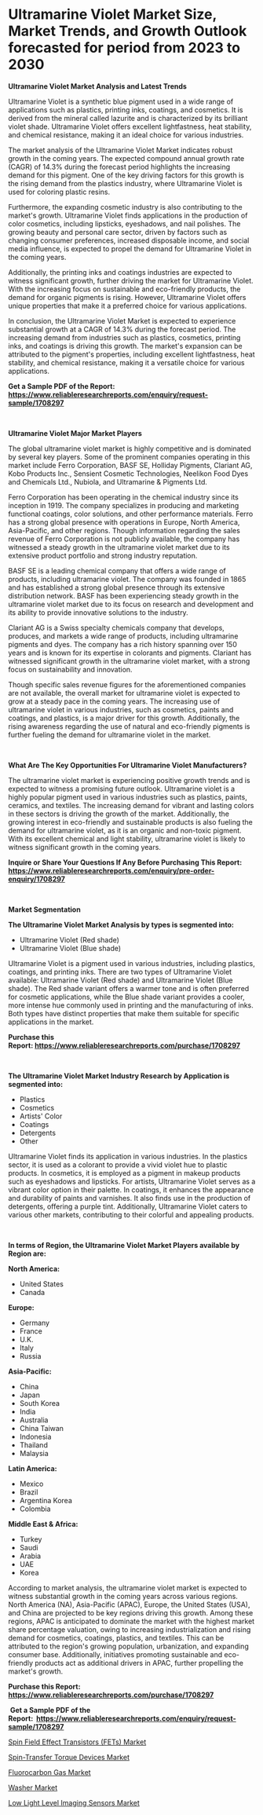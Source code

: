 <p><h1>Ultramarine Violet Market Size, Market Trends, and Growth Outlook forecasted for period from 2023 to 2030</h1></p><p><strong>Ultramarine Violet Market Analysis and Latest Trends</strong></p>
<p><p>Ultramarine Violet is a synthetic blue pigment used in a wide range of applications such as plastics, printing inks, coatings, and cosmetics. It is derived from the mineral called lazurite and is characterized by its brilliant violet shade. Ultramarine Violet offers excellent lightfastness, heat stability, and chemical resistance, making it an ideal choice for various industries.</p><p>The market analysis of the Ultramarine Violet Market indicates robust growth in the coming years. The expected compound annual growth rate (CAGR) of 14.3% during the forecast period highlights the increasing demand for this pigment. One of the key driving factors for this growth is the rising demand from the plastics industry, where Ultramarine Violet is used for coloring plastic resins.</p><p>Furthermore, the expanding cosmetic industry is also contributing to the market's growth. Ultramarine Violet finds applications in the production of color cosmetics, including lipsticks, eyeshadows, and nail polishes. The growing beauty and personal care sector, driven by factors such as changing consumer preferences, increased disposable income, and social media influence, is expected to propel the demand for Ultramarine Violet in the coming years.</p><p>Additionally, the printing inks and coatings industries are expected to witness significant growth, further driving the market for Ultramarine Violet. With the increasing focus on sustainable and eco-friendly products, the demand for organic pigments is rising. However, Ultramarine Violet offers unique properties that make it a preferred choice for various applications.</p><p>In conclusion, the Ultramarine Violet Market is expected to experience substantial growth at a CAGR of 14.3% during the forecast period. The increasing demand from industries such as plastics, cosmetics, printing inks, and coatings is driving this growth. The market's expansion can be attributed to the pigment's properties, including excellent lightfastness, heat stability, and chemical resistance, making it a versatile choice for various applications.</p></p>
<p><strong>Get a Sample PDF of the Report:&nbsp; <a href="https://www.reliableresearchreports.com/enquiry/request-sample/1708297">https://www.reliableresearchreports.com/enquiry/request-sample/1708297</a></strong></p>
<p>&nbsp;</p>
<p><strong>Ultramarine Violet Major Market Players</strong></p>
<p><p>The global ultramarine violet market is highly competitive and is dominated by several key players. Some of the prominent companies operating in this market include Ferro Corporation, BASF SE, Holliday Pigments, Clariant AG, Kobo Products Inc., Sensient Cosmetic Technologies, Neelikon Food Dyes and Chemicals Ltd., Nubiola, and Ultramarine & Pigments Ltd.</p><p>Ferro Corporation has been operating in the chemical industry since its inception in 1919. The company specializes in producing and marketing functional coatings, color solutions, and other performance materials. Ferro has a strong global presence with operations in Europe, North America, Asia-Pacific, and other regions. Though information regarding the sales revenue of Ferro Corporation is not publicly available, the company has witnessed a steady growth in the ultramarine violet market due to its extensive product portfolio and strong industry reputation.</p><p>BASF SE is a leading chemical company that offers a wide range of products, including ultramarine violet. The company was founded in 1865 and has established a strong global presence through its extensive distribution network. BASF has been experiencing steady growth in the ultramarine violet market due to its focus on research and development and its ability to provide innovative solutions to the industry.</p><p>Clariant AG is a Swiss specialty chemicals company that develops, produces, and markets a wide range of products, including ultramarine pigments and dyes. The company has a rich history spanning over 150 years and is known for its expertise in colorants and pigments. Clariant has witnessed significant growth in the ultramarine violet market, with a strong focus on sustainability and innovation.</p><p>Though specific sales revenue figures for the aforementioned companies are not available, the overall market for ultramarine violet is expected to grow at a steady pace in the coming years. The increasing use of ultramarine violet in various industries, such as cosmetics, paints and coatings, and plastics, is a major driver for this growth. Additionally, the rising awareness regarding the use of natural and eco-friendly pigments is further fueling the demand for ultramarine violet in the market.</p></p>
<p>&nbsp;</p>
<p><strong>What Are The Key Opportunities For Ultramarine Violet Manufacturers?</strong></p>
<p><p>The ultramarine violet market is experiencing positive growth trends and is expected to witness a promising future outlook. Ultramarine violet is a highly popular pigment used in various industries such as plastics, paints, ceramics, and textiles. The increasing demand for vibrant and lasting colors in these sectors is driving the growth of the market. Additionally, the growing interest in eco-friendly and sustainable products is also fueling the demand for ultramarine violet, as it is an organic and non-toxic pigment. With its excellent chemical and light stability, ultramarine violet is likely to witness significant growth in the coming years.</p></p>
<p><strong>Inquire or Share Your Questions If Any Before Purchasing This Report: <a href="https://www.reliableresearchreports.com/enquiry/pre-order-enquiry/1708297">https://www.reliableresearchreports.com/enquiry/pre-order-enquiry/1708297</a></strong></p>
<p>&nbsp;</p>
<p><strong>Market Segmentation</strong></p>
<p><strong>The Ultramarine Violet Market Analysis by types is segmented into:</strong></p>
<p><ul><li>Ultramarine Violet (Red shade)</li><li>Ultramarine Violet (Blue shade)</li></ul></p>
<p><p>Ultramarine Violet is a pigment used in various industries, including plastics, coatings, and printing inks. There are two types of Ultramarine Violet available: Ultramarine Violet (Red shade) and Ultramarine Violet (Blue shade). The Red shade variant offers a warmer tone and is often preferred for cosmetic applications, while the Blue shade variant provides a cooler, more intense hue commonly used in printing and the manufacturing of inks. Both types have distinct properties that make them suitable for specific applications in the market.</p></p>
<p><strong>Purchase this Report:&nbsp;<a href="https://www.reliableresearchreports.com/purchase/1708297">https://www.reliableresearchreports.com/purchase/1708297</a></strong></p>
<p>&nbsp;</p>
<p><strong>The Ultramarine Violet Market Industry Research by Application is segmented into:</strong></p>
<p><ul><li>Plastics</li><li>Cosmetics</li><li>Artists' Color</li><li>Coatings</li><li>Detergents</li><li>Other</li></ul></p>
<p><p>Ultramarine Violet finds its application in various industries. In the plastics sector, it is used as a colorant to provide a vivid violet hue to plastic products. In cosmetics, it is employed as a pigment in makeup products such as eyeshadows and lipsticks. For artists, Ultramarine Violet serves as a vibrant color option in their palette. In coatings, it enhances the appearance and durability of paints and varnishes. It also finds use in the production of detergents, offering a purple tint. Additionally, Ultramarine Violet caters to various other markets, contributing to their colorful and appealing products.</p></p>
<p>&nbsp;</p>
<p><strong>In terms of Region, the Ultramarine Violet Market Players available by Region are:</strong></p>
<p>
    <p> <strong> North America: </strong>
        <ul>
            <li>United States</li>
            <li>Canada</li>
        </ul>
        </p> 
    <p> <strong> Europe: </strong>
        <ul>
            <li>Germany</li>
            <li>France</li>
            <li>U.K.</li>
            <li>Italy</li>
            <li>Russia</li>
        </ul>
        </p> 
    <p> <strong> Asia-Pacific: </strong>
        <ul>
            <li>China</li>
            <li>Japan</li>
            <li>South Korea</li>
            <li>India</li>
            <li>Australia</li>
            <li>China Taiwan</li>
            <li>Indonesia</li>
            <li>Thailand</li>
            <li>Malaysia</li>
        </ul>
        </p> 
    <p> <strong> Latin America: </strong>
        <ul>
            <li>Mexico</li>
            <li>Brazil</li>
            <li>Argentina Korea</li>
            <li>Colombia</li>
        </ul>
        </p> 
    <p> <strong> Middle East & Africa: </strong>
        <ul>
            <li>Turkey</li>
            <li>Saudi</li>
            <li>Arabia</li>
            <li>UAE</li>
            <li>Korea</li>
        </ul>
    </p>
    </p>
<p><p>According to market analysis, the ultramarine violet market is expected to witness substantial growth in the coming years across various regions. North America (NA), Asia-Pacific (APAC), Europe, the United States (USA), and China are projected to be key regions driving this growth. Among these regions, APAC is anticipated to dominate the market with the highest market share percentage valuation, owing to increasing industrialization and rising demand for cosmetics, coatings, plastics, and textiles. This can be attributed to the region's growing population, urbanization, and expanding consumer base. Additionally, initiatives promoting sustainable and eco-friendly products act as additional drivers in APAC, further propelling the market's growth.</p></p>
<p><strong>Purchase this Report: <a href="https://www.reliableresearchreports.com/purchase/1708297">https://www.reliableresearchreports.com/purchase/1708297</a></strong></p>
<p>&nbsp;<strong>Get a Sample PDF of the Report:&nbsp;&nbsp;<a href="https://www.reliableresearchreports.com/enquiry/request-sample/1708297">https://www.reliableresearchreports.com/enquiry/request-sample/1708297</a></strong></p>
<p><strong></strong></p>
<p><p><a href="https://medium.com/@kyliemorgan1913/spin-field-effect-transistors-fets-market-the-key-to-successful-business-strategy-forecast-till-3aa6716d1e1f">Spin Field Effect Transistors (FETs) Market</a></p><p><a href="https://medium.com/@alesiabrahimi58/spin-transfer-torque-devices-market-analysis-its-cagr-market-segmentation-and-global-industry-39363b3bdb4b">Spin-Transfer Torque Devices Market</a></p><p><a href="https://github.com/Chiragrp22/Market-Research-Report-List-1/blob/main/fluorocarbon-gas-market.md">Fluorocarbon Gas Market</a></p><p><a href="https://github.com/Chiragrp23/Market-Research-Report-List-1/blob/main/washer-market.md">Washer Market</a></p><p><a href="https://medium.com/@besaosmani1903/low-light-level-imaging-sensors-market-trends-and-market-analysis-forecasted-for-period-2023-2030-d7460683b0de">Low Light Level Imaging Sensors Market</a></p></p>